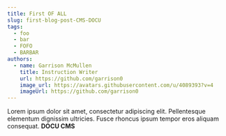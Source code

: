 ```yaml
---
title: First OF ALL
slug: first-blog-post-CMS-DOCU
tags:
  - foo
  - bar
  - FOFO
  - BARBAR
authors:
  - name: Garrison McMullen
    title: Instruction Writer
    url: https://github.com/garrison0
    image_url: https://avatars.githubusercontent.com/u/4089393?v=4
    imageUrl: https://github.com/garrison0
---
```

Lorem ipsum dolor sit amet, consectetur adipiscing elit. Pellentesque elementum dignissim ultricies. Fusce rhoncus ipsum tempor eros aliquam consequat. **DOCU CMS**
